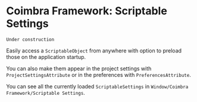 # Coimbra Framework: Scriptable Settings

    Under construction

Easily access a `ScriptableObject` from anywhere with option to preload those on the application startup.

You can also make them appear in the project settings with `ProjectSettingsAttribute` or in the preferences with `PreferencesAttribute`.

You can see all the currently loaded `ScriptableSettings` in `Window/Coimbra Framework/Scriptable Settings`.
